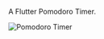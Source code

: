 A Flutter Pomodoro Timer.

![Pomodoro Timer](https://github.com/natanportilho/Flutter-Pomodoro-Timer/blob/master/assets/pomodoro_timer.png)
